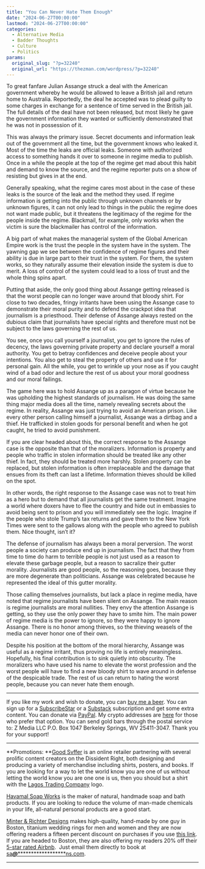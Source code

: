 ```yaml
---
title: "You Can Never Hate Them Enough"
date: "2024-06-27T00:00:00"
lastmod: "2024-06-27T00:00:00"
categories:
  - Alternative Media
  - Badder Thoughts
  - Culture
  - Politics
params:
  original_slug: "?p=32240"
  original_url: "https://thezman.com/wordpress/?p=32240"
---
```


To great fanfare Julian Assange struck a deal with the American
government whereby he would be allowed to leave a British jail and
return home to Australia. Reportedly, the deal he accepted was to plead
guilty to some charges in exchange for a sentence of time served in the
British jail. The full details of the deal have not been released, but
most likely he gave the government information they wanted or
sufficiently demonstrated that he was not in possession of it.

This was always the primary issue. Secret documents and information leak
out of the government all the time, but the government knows who leaked
it. Most of the time the leaks are official leaks. Someone with
authorized access to something hands it over to someone in regime media
to publish. Once in a while the people at the top of the regime get mad
about this habit and demand to know the source, and the regime reporter
puts on a show of resisting but gives in at the end.

Generally speaking, what the regime cares most about in the case of
these leaks is the source of the leak and the method they used. If
regime information is getting into the public through unknown channels
or by unknown figures, it can not only lead to things in the public the
regime does not want made public, but it threatens the legitimacy of the
regime for the people inside the regime. Blackmail, for example, only
works when the victim is sure the blackmailer has control of the
information.

A big part of what makes the managerial system of the Global American
Empire work is the trust the people in the system have in the system.
The yawning gap we see between the confidence of regime figures and
their ability is due in large part to their trust in the system. For
them, the system works, so they naturally assume their elevation inside
the system is due to merit. A loss of control of the system could lead
to a loss of trust and the whole thing spins apart.

Putting that aside, the only good thing about Assange getting released
is that the worst people can no longer wave around that bloody shirt.
For close to two decades, fringy irritants have been using the Assange
case to demonstrate their moral purity and to defend the crackpot idea
that journalism is a priesthood. Their defense of Assange always rested
on the dubious claim that journalists have special rights and therefore
must not be subject to the laws governing the rest of us.

You see, once you call yourself a journalist, you get to ignore the
rules of decency, the laws governing private property and declare
yourself a moral authority. You get to betray confidences and deceive
people about your intentions. You also get to steal the property of
others and use it for personal gain. All the while, you get to wrinkle
up your nose as if you caught wind of a bad odor and lecture the rest of
us about your moral goodness and our moral failings.

The game here was to hold Assange up as a paragon of virtue because he
was upholding the highest standards of journalism. He was doing the same
thing major media does all the time, namely revealing secrets about the
regime. In reality, Assange was just trying to avoid an American prison.
Like every other person calling himself a journalist, Assange was a
dirtbag and a thief. He trafficked in stolen goods for personal benefit
and when he got caught, he tried to avoid punishment.

If you are clear headed about this, the correct response to the Assange
case is the opposite than that of the moralizers. Information is
property and people who traffic in stolen information should be treated
like any other thief. In fact, they should be treated more harshly.
Stolen property can be replaced, but stolen information is often
irreplaceable and the damage that ensues from its theft can last a
lifetime. Information thieves should be killed on the spot.

In other words, the right response to the Assange case was not to treat
him as a hero but to demand that all journalists get the same treatment.
Imagine a world where doxers have to flee the country and hide out in
embassies to avoid being sent to prison and you will immediately see the
logic. Imagine if the people who stole Trump’s tax returns and gave them
to the New York Times were sent to the gallows along with the people who
agreed to publish them. Nice thought, isn’t it?

The defense of journalism has always been a moral perversion. The worst
people a society can produce end up in journalism. The fact that they
from time to time do harm to terrible people is not just used as a
reason to elevate these garbage people, but a reason to sacralize their
gutter morality. Journalists are good people, so the reasoning goes,
because they are more degenerate than politicians. Assange was
celebrated because he represented the ideal of this gutter morality.

Those calling themselves journalists, but lack a place in regime media,
have noted that regime journalists have been silent on Assange. The main
reason is regime journalists are moral nullities. They envy the
attention Assange is getting, so they use the only power they have to
smite him. The main power of regime media is the power to ignore, so
they were happy to ignore Assange. There is no honor among thieves, so
the thieving weasels of the media can never honor one of their own.

Despite his position at the bottom of the moral hierarchy, Assange was
useful as a regime irritant, thus proving no life is entirely
meaningless. Hopefully, his final contribution is to sink quietly into
obscurity. The moralizers who have used his name to elevate the worst
profession and the worst people will have to find a new bloody shirt to
wave around in defense of the despicable trade. The rest of us can
return to hating the worst people, because you can never hate them
enough.

------------------------------------------------------------------------

If you like my work and wish to donate, you can
<a href="https://www.buymeacoffee.com/mujolulu" rel="noopener"
target="_blank">buy me a beer</a>. You can sign up for a
<a href="https://www.subscribestar.com/the-z-blog" rel="noopener"
target="_blank">SubscribeStar</a> or a
<a href="https://thedissident.substack.com/" rel="noopener"
target="_blank">Substack</a> subscription and get some extra content.
You can donate via <a
href="https://www.paypal.com/donate/?cmd=_s-xclick&amp;hosted_button_id=UDAS2Q8JYA6CN&amp;source=url"
rel="noopener" target="_blank">PayPal</a>. My crypto addresses are
<a href="https://thezman.com/wordpress/?page_id=22713" rel="noopener"
target="_blank">here</a> for those who prefer that option. You can send
gold bars through the postal service to: Z Media LLC P.O. Box 1047
Berkeley Springs, WV 25411-3047. Thank you for your support!

------------------------------------------------------------------------

**Promotions: **<a href="https://goodsvffer.com/" rel="noopener" target="_blank">Good
Svffer</a> is an online retailer partnering with several prolific
content creators on the Dissident Right, both designing and producing a
variety of merchandise including shirts, posters, and books. If you are
looking for a way to let the world know you are one of us without
letting the world know you are one one is us, then you should but a
shirt with the
<a href="https://goodsvffer.com/products/lagos-trading-company"
rel="noopener" target="_blank">Lagos Trading Company</a> logo.

<a href="https://havamalsoapworks.com/" rel="noopener"
target="_blank">Havamal Soap Works</a> is the maker of natural, handmade
soap and bath products. If you are looking to reduce the volume of
man-made chemicals in your life, all-natural personal products are a
good start.

<a href="https://www.minterandrichterdesigns.com/"
rel="noreferrer nofollow noopener" target="_blank">Minter &amp; Richter
Designs</a> makes high-quality, hand-made by one guy in Boston, titanium
wedding rings for men and women and they are now offering readers a
fifteen percent discount on purchases if you use
<a href="https://www.minterandrichterdesigns.com/discount/ZMAN"
rel="noreferrer nofollow noopener" target="_blank">this link</a>.
<span class="highlight"><span class="colour"><span class="font"><span class="size">If
you are headed to Boston, they are also offering my readers 20% off
their <a
href="https://www.airbnb.com/users/7988017/listings?user_id=7988017&amp;s=3"
rel="noopener noreferrer" target="_blank">5-star rated Airbnb</a>.  Just
email them directly to book at
<a href="mailto:sa***@*********************ns.com"
data-original-string="prjUmAH+b6rsU+01RdYdeA==cb7dLbqcpt6u+R0ygwcp+1nynHRrKmfq5/bCZZWmWqsvpwtaixoBi83haMYPsG5/h/s"><span
class="apbct-email-encoder"
data-original-string="KtuWrM/l0VBWR2tK4nKFPw==cb7//QwJZhQGYm98D+D7x+ApWxVlWLCTh3yzDLv06JYgJrbkVwVGw+g403rYaGC+At7"
title="This contact has been encoded by Anti-Spam by CleanTalk. Click to decode. To finish the decoding make sure that JavaScript is enabled in your browser.">sa<span
class="apbct-blur">***</span>@<span
class="apbct-blur">*********************</span>ns.com</span></a>.</span></span></span></span>

------------------------------------------------------------------------
